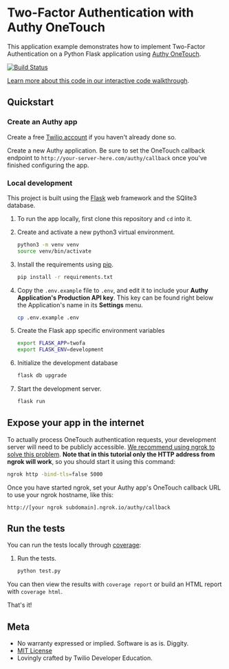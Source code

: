 # Two-Factor Authentication with Authy OneTouch
This application example demonstrates how to implement Two-Factor Authentication on a Python Flask application using [Authy OneTouch](https://www.twilio.com/authy).

[![Build Status](https://travis-ci.org/TwilioDevEd/authy2fa-flask.svg?branch=master)](https://travis-ci.org/TwilioDevEd/authy2fa-flask)

[Learn more about this code in our interactive code walkthrough](https://www.twilio.com/docs/howto/walkthrough/two-factor-authentication/python/flask).

## Quickstart

### Create an Authy app
Create a free [Twilio account](https://www.twilio.com/console/authy) if you haven't already done so.

Create a new Authy application. Be sure to set the OneTouch callback endpoint to `http://your-server-here.com/authy/callback` once you've finished configuring the app.

### Local development
This project is built using the [Flask](http://flask.pocoo.org/) web framework and the SQlite3 database.

1. To run the app locally, first clone this repository and `cd` into it.

1. Create and activate a new python3 virtual environment.

   ```bash
   python3 -m venv venv
   source venv/bin/activate
   ```

1. Install the requirements using [pip](https://pip.pypa.io/en/stable/installing/).

   ```bash
   pip install -r requirements.txt
   ```

1. Copy the `.env.example` file to `.env`, and edit it to include your **Authy Application's Production API key**. This key can be found right below the Application's name in its **Settings** menu.

   ```bash
   cp .env.example .env
   ```

1. Create the Flask app specific environment variables
   
   ```bash
   export FLASK_APP=twofa
   export FLASK_ENV=development
   ```
   
1. Initialize the development database

   ```bash
   flask db upgrade
   ```

1. Start the development server.

   ```bash
   flask run
   ```

## Expose your app in the internet
To actually process OneTouch authentication requests, your development server will need to be publicly accessible. [We recommend using ngrok to solve this problem](https://www.twilio.com/blog/2015/09/6-awesome-reasons-to-use-ngrok-when-testing-webhooks.html). **Note that in this tutorial only the HTTP address from ngrok will work**, so you should start it using this command:

```bash
ngrok http -bind-tls=false 5000
```

Once you have started ngrok, set your Authy app's OneTouch callback URL to use your ngrok hostname, like this:

```
http://[your ngrok subdomain].ngrok.io/authy/callback
```

## Run the tests
You can run the tests locally through [coverage](http://coverage.readthedocs.org/):

1. Run the tests.

    ```bash
    python test.py
    ```

You can then view the results with `coverage report` or build an HTML report with `coverage html`.

That's it!

## Meta

* No warranty expressed or implied. Software is as is. Diggity.
* [MIT License](LICENSE)
* Lovingly crafted by Twilio Developer Education.

